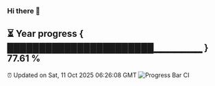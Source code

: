 ### Hi there 👋
⏳ Year progress { ███████████████████████▁▁▁▁▁▁▁ } 77.61 %
---
⏰ Updated on Sat, 11 Oct 2025 06:26:08 GMT
![Progress Bar CI](https://github.com/liununu/liununu/workflows/Progress%20Bar%20CI/badge.svg)

